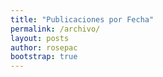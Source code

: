 ```yaml
---
title: "Publicaciones por Fecha"
permalink: /archivo/
layout: posts
author: rosepac
bootstrap: true
---
```

